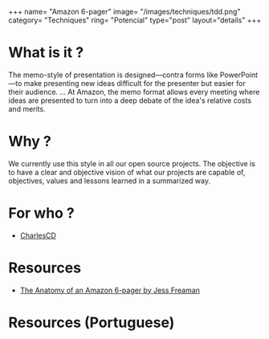 +++
name= "Amazon 6-pager"
image= "/images/techniques/tdd.png"
category= "Techniques"
ring= "Potencial"
type="post"
layout="details"
+++

# What is it ?

The memo-style of presentation is designed—contra forms like PowerPoint—to make presenting new ideas difficult for the presenter but easier for their audience. ... At Amazon, the memo format allows every meeting where ideas are presented to turn into a deep debate of the idea's relative costs and merits.

# Why ?

We currently use this style in all our open source projects. The objective is to have a clear and objective vision of what our projects are capable of, objectives, values and lessons learned in a summarized way.

# For who ?

* [CharlesCD](https://charlescd.io/)

# Resources

* [The Anatomy of an Amazon 6-pager by Jess Freaman](https://writingcooperative.com/the-anatomy-of-an-amazon-6-pager-fc79f31a41c9)


# Resources (Portuguese)